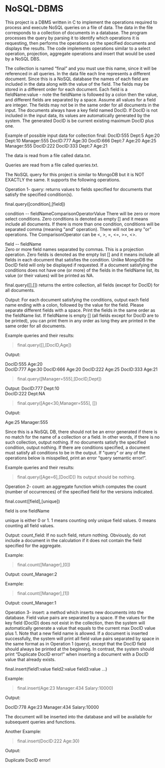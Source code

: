 # NoSQL-DBMS

This project is a DBMS written in C to implement the operations required to process and execute NoSQL queries on a file of data.  The data in the file corresponds to a collection of documents in a database.  The program processes the query by parsing it to identify which operations it is requesting, then performs the operations on the specified documents and displays the results.  The code implements operations similar to a select operation, projection, aggregate operations and insert that would be used by a NoSQL DBS.

The collection is named “final” and you must use this name, since it will be referenced in all queries.  In the data file each line represents a different document.  Since this is a NoSQL database the names of each field are included in the data along with the value of the field.  The fields may be stored in a different order for each document.  Each field is a fieldName:value  - note the fieldName is followed by a colon then the value, and different fields are separated by a space. Assume all values for a field are integer.  The fields may not be in the same order for all documents in the input.  The documents always have a key field named DocID. If DocID is not included in the input data, its values are automatically generated by the system. The generated DocID is be current existing maximum DocID plus one.

Example of possible input data for collection final:
            DocID:555 Dept:5 Age:20
            Dept:10 Manager:555 DocID:777 Age:30
            DocID:666 Dept:7 Age:20
            Age:25 Manager:555 DocID:222
            DocID:333 Dept:7 Age:21

The data is read from a file called data.txt.

Queries are read from a file called queries.txt.

The NoSQL query for this project is similar to MongoDB but it is NOT EXACTLY the same.  It supports the following operations.

Operation 1-
query: returns values to fields specified for documents that satisfy the specified condition(s).

final.query([condition],[field])

condition -- fieldNameComparisonOperatorValue
             There will be zero or more select conditions. Zero conditions is denoted as empty [] and it means include all documents.  If there is more than one condition, conditions will be separated comma (meaning "and" operation).  There will not be any "or" operations.  The ComparisonOperator can be <, >, =, <=, >=, <>. 

field -- fieldName    
            Zero or more field names separated by commas. This is a projection operation.  Zero fields is denoted as the empty list [] and it means include all fields in each document that satisfies the condition.  Unlike MongoDB the DocID field will only be displayed if requested. If a document satisfying the conditions does not have one (or more) of the fields in the fieldName list, its value (or their values) will be printed as NA.


final.query([],[]) returns the entire collection, all fields (except for DocID) for all documents.

Output:  For each document satisfying the conditions, output each field name ending with a colon, followed by the value for the field.  Please separate different fields with a space.  Print the fields in the same order as the fieldName list. If fieldName is empty [] (all fields except for DocID are to be printed), you can print them in any order as long they are printed in the same order for all documents. 

Example queries and their results:


>final.query([],[DocID,Age])

Output:

DocID:555 Age:20                 
DocID:777 Age:30
DocID:666 Age:20
DocID:222 Age:25
DocID:333 Age:21



>final.query([Manager=555],[DocID,Dept])

Output: 
DocID:777 Dept:10   
DocID:222 Dept:NA


>final.query([Age<30,Manager=555], [])

Output:

Age:25 Manager:555

Since this is a NoSQL DB, there should not be an error generated if there is no match for the name of a collection or a field. In other words, if there is no such collection, output nothing.  If no documents satisfy the specified condition, output nothing. If there are conditions specified, a document must satisfy all conditions to be in the output. If "query" or any of the operations below is misspelled, print an error “query semantic error!”.

Example queries and their results:
>final.query([Age=6],[DocID])
Its output should be nothing.

Operation 2-
count:  an aggregate function which computes the count (number of occurrences) of the specified field for the versions indicated.

final.count([field],[unique])

field is one fieldName

unique is either 0 or 1. 1 means counting only unique field values. 0 means counting all field values.

Output: count_field:<number of items with the specified field>
If no such field, return nothing.  Obviously, do not include a document in the calculation if it does not contain the field specified for the aggregate.

Example:
>final.count([Manager],[0])

Output:
count_Manager:2

 

Example:
>final.count([Manager],[1])

Output:
count_Manager:1

Operation 3-
insert: a method which inserts new documents into the database. Field value pairs are separated by a space. If the values for the key field (DocID) does not exist in the collection, then the system will automatically generate a value that equals to the current max DocID value plus 1. Note that a new field name is allowed. If a document is inserted successfully, the system will print all field value pairs separated by space in the same format as in Operation 1 (query), except that the DocID field should always be printed at the beginning. In contrast, the system should print “Duplicate DocID error!” when inserting a document with a DocID value that already exists.

final.insert(field1:value field2:value field3:value …)

Example:

>final.insert(Age:23 Manager:434 Salary:10000)

Output:

DocID:778 Age:23 Manager:434 Salary:10000

The document will be inserted into the database and will be available for subsequent queries and functions.

 

Another Example:

>final.insert(DocID:222 Age:30)

Output:

Duplicate DocID error!


